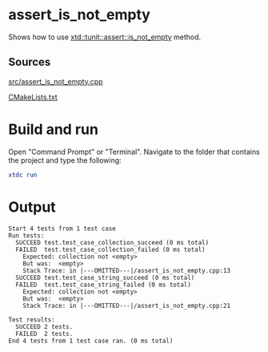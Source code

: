 # assert_is_not_empty

Shows how to use [xtd::tunit::assert::is_not_empty](../../../../src/xtd.tunit/include/xtd/tunit/assert.h) method.

## Sources

[src/assert_is_not_empty.cpp](src/assert_is_not_empty.cpp)

[CMakeLists.txt](CMakeLists.txt)

# Build and run

Open "Command Prompt" or "Terminal". Navigate to the folder that contains the project and type the following:

```cmake
xtdc run
```

# Output

```
Start 4 tests from 1 test case
Run tests:
  SUCCEED test.test_case_collection_succeed (0 ms total)
  FAILED  test.test_case_collection_failed (0 ms total)
    Expected: collection not <empty>
    But was:  <empty>
    Stack Trace: in |---OMITTED---|/assert_is_not_empty.cpp:13
  SUCCEED test.test_case_string_succeed (0 ms total)
  FAILED  test.test_case_string_failed (0 ms total)
    Expected: collection not <empty>
    But was:  <empty>
    Stack Trace: in |---OMITTED---|/assert_is_not_empty.cpp:21

Test results:
  SUCCEED 2 tests.
  FAILED  2 tests.
End 4 tests from 1 test case ran. (0 ms total)
```
